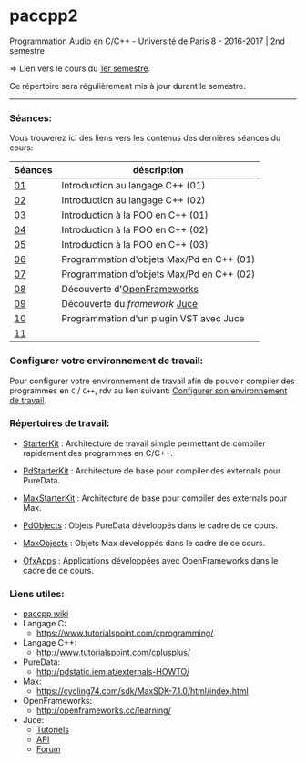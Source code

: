 # paccpp2
Programmation Audio en C/C++ - Université de Paris 8 - 2016-2017 | 2nd semestre

=> Lien vers le cours du [1er semestre](https://github.com/paccpp/paccpp).

Ce répertoire sera régulièrement mis à jour durant le semestre.

---

### Séances:

Vous trouverez ici des liens vers les contenus des dernières séances du cours:

| Séances   | déscription                               |
|-----------|-------------------------------------------|
|[01](s01)  | Introduction au langage C++ (01)          |
|[02](s02)  | Introduction au langage C++ (02)          |
|[03](s03)  | Introduction à la POO en C++ (01)         |
|[04](s04)  | Introduction à la POO en C++ (02)         |
|[05](s05)  | Introduction à la POO en C++ (03)         |
|[06](s06)  | Programmation d'objets Max/Pd en C++ (01) |
|[07](s07)  | Programmation d'objets Max/Pd en C++ (02) |
|[08](s08)  | Découverte d'[OpenFrameworks](http://openframeworks.cc/) |
|[09](s09)  | Découverte du *framework* [Juce](https://www.juce.com/)  |
|[10](s10)  | Programmation d'un plugin VST avec Juce   |
|[11](s11)  |                                           |

### Configurer votre environnement de travail:
Pour configurer votre environnement de travail afin de pouvoir compiler des programmes en `C` / `C++`, rdv au lien suivant:
[Configurer son environnement de travail](setup/readme.md).

### Répertoires de travail:

- [StarterKit](https://github.com/paccpp/StarterKit) : Architecture de travail simple permettant de compiler rapidement des programmes en C/C++.

- [PdStarterKit](https://github.com/paccpp/PdStarterKit) : Architecture de base pour compiler des externals pour PureData.

- [MaxStarterKit](https://github.com/paccpp/MaxStarterKit) : Architecture de base pour compiler des externals pour Max.

- [PdObjects](https://github.com/paccpp/PdObjects) : Objets PureData développés dans le cadre de ce cours.

- [MaxObjects](https://github.com/paccpp/MaxObjects) : Objets Max développés dans le cadre de ce cours.

- [OfxApps](https://github.com/paccpp/OfxApps) : Applications développées avec OpenFrameworks dans le cadre de ce cours.

### Liens utiles:

- [paccpp wiki](https://github.com/paccpp/paccpp/wiki)
- Langage C:
  - https://www.tutorialspoint.com/cprogramming/
- Langage C++:
  - http://www.tutorialspoint.com/cplusplus/
- PureData:
  - http://pdstatic.iem.at/externals-HOWTO/
- Max:
  - https://cycling74.com/sdk/MaxSDK-7.1.0/html/index.html
- OpenFrameworks:
  - http://openframeworks.cc/learning/
- Juce:
  - [Tutoriels](https://www.juce.com/tutorials)
  - [API](https://www.juce.com/doc/classes)
  - [Forum](https://forum.juce.com/)
